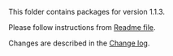 This folder contains packages for version 1.1.3.

Please follow instructions from [Readme file](../../Packlink/PacklinkPro/README.md).

Changes are described in the [Change log](../../CHANGELOG.md).
